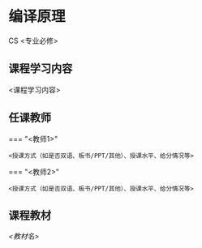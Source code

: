 # 编译原理
<div class="badges">
<span class="badge cs-badge">CS <专业必修></span>
</div>


## 课程学习内容

<课程学习内容>

## 任课教师

=== "<教师1>"

    <授课方式（如是否双语、板书/PPT/其他）、授课水平、给分情况等>

=== "<教师2>" 

    <授课方式（如是否双语、板书/PPT/其他）、授课水平、给分情况等>



## 课程教材

*<教材名>*

